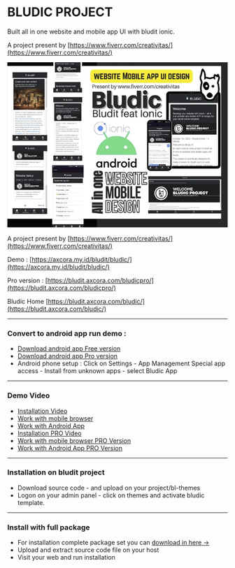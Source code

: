 # BLUDIC PROJECT

Built all in one website and mobile app UI with bludit ionic.

A project present by [https://www.fiverr.com/creativitas/](https://www.fiverr.com/creativitas/)

![Built all in one website and mobile app UI with bludit ionic.](screenshot.webp)

A project present by [https://www.fiverr.com/creativitas/](https://www.fiverr.com/creativitas/)

Demo : [https://axcora.my.id/bludit/bludic/](https://axcora.my.id/bludit/bludic/)

Pro version : [https://bludit.axcora.com/bludicpro/](https://bludit.axcora.com/bludicpro/)

Bludic Home [https://bludit.axcora.com/bludic/](https://bludit.axcora.com/bludic/)

---

### Convert to android app run demo : 
+ [Download android app Free version](bludic/android/bludic.apk) 
+ [Download android app Pro version](bludic/android/bludicpro.apk) 
+ Android phone setup : Click on Settings - App Management Special app access - Install from unknown apps - select Bludic App

---

### Demo Video
+ [Installation Video](https://youtu.be/KrqWxTaQXDk)
+ [Work with mobile browser](https://www.youtube.com/watch?v=MG2rkQGc44I)
+ [Work with Android App](https://www.youtube.com/watch?v=m7_iorDBPfM)
+ [Installation PRO Video](https://www.youtube.com/watch?v=7I9vlX_OwhM)
+ [Work with mobile browser PRO Version](https://www.youtube.com/watch?v=S0rdBKYl7lM&t=64s)
+ [Work with Android App PRO Version](https://www.youtube.com/watch?v=BEEUzdrbq5M)


---

### Installation on bludit project

+ Download source code - and upload on your project/bl-themes
+ Logon on your admin panel - click on themes and activate bludic template.


---


### Install with full package

+ For installation complete package set you can [download in here →](creativitaz.gumroad.com/l/bludicfree)
+ Upload and extract source code file on your host
+ Visit your web and run installation

